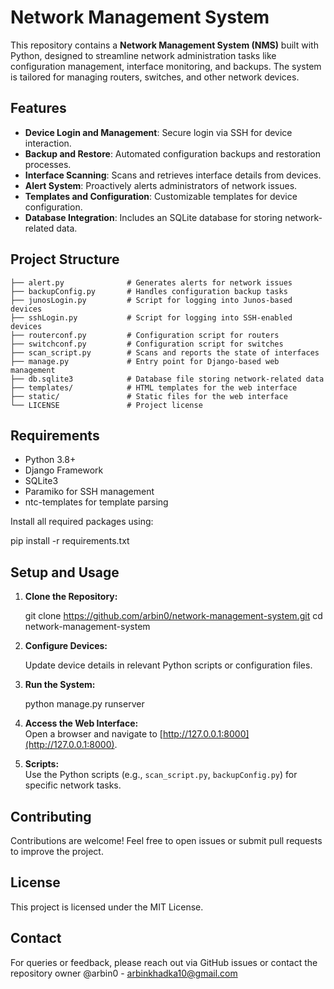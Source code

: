 # Network Management System

This repository contains a **Network Management System (NMS)** built with Python, designed to streamline network administration tasks like configuration management, interface monitoring, and backups. The system is tailored for managing routers, switches, and other network devices.

## Features

- **Device Login and Management**: Secure login via SSH for device interaction.
- **Backup and Restore**: Automated configuration backups and restoration processes.
- **Interface Scanning**: Scans and retrieves interface details from devices.
- **Alert System**: Proactively alerts administrators of network issues.
- **Templates and Configuration**: Customizable templates for device configuration.
- **Database Integration**: Includes an SQLite database for storing network-related data.

## Project Structure

```plaintext
├── alert.py              # Generates alerts for network issues
├── backupConfig.py       # Handles configuration backup tasks
├── junosLogin.py         # Script for logging into Junos-based devices
├── sshLogin.py           # Script for logging into SSH-enabled devices
├── routerconf.py         # Configuration script for routers
├── switchconf.py         # Configuration script for switches
├── scan_script.py        # Scans and reports the state of interfaces
├── manage.py             # Entry point for Django-based web management
├── db.sqlite3            # Database file storing network-related data
├── templates/            # HTML templates for the web interface
├── static/               # Static files for the web interface
└── LICENSE               # Project license
```
## Requirements

- Python 3.8+
- Django Framework
- SQLite3
- Paramiko for SSH management
- ntc-templates for template parsing

Install all required packages using:

pip install -r requirements.txt

## Setup and Usage

1. **Clone the Repository:**

    git clone https://github.com/arbin0/network-management-system.git
    cd network-management-system

2. **Configure Devices:**

    Update device details in relevant Python scripts or configuration files.

3. **Run the System:**

    python manage.py runserver

4. **Access the Web Interface:**  
   Open a browser and navigate to [http://127.0.0.1:8000](http://127.0.0.1:8000).

5. **Scripts:**  
   Use the Python scripts (e.g., `scan_script.py`, `backupConfig.py`) for specific network tasks.

## Contributing

Contributions are welcome! Feel free to open issues or submit pull requests to improve the project.

## License

This project is licensed under the MIT License.

## Contact

For queries or feedback, please reach out via GitHub issues or contact the repository owner @arbin0 - arbinkhadka10@gmail.com
